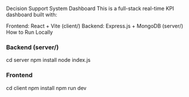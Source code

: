 Decision Support System Dashboard
This is a full-stack real-time KPI dashboard built with:

Frontend: React + Vite (client/)
Backend: Express.js + MongoDB (server/)
How to Run Locally

### Backend (server/)
cd server
npm install
node index.js

### Frontend
cd client
npm install
npm run dev
